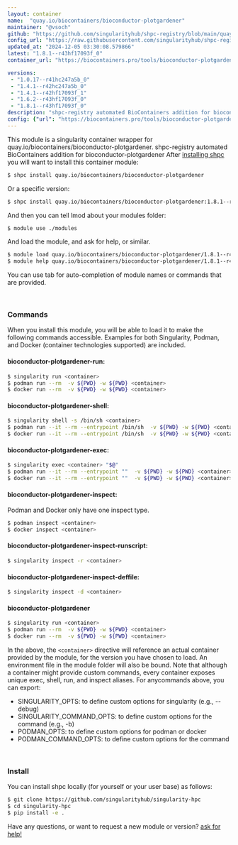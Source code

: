 ```yaml
---
layout: container
name:  "quay.io/biocontainers/bioconductor-plotgardener"
maintainer: "@vsoch"
github: "https://github.com/singularityhub/shpc-registry/blob/main/quay.io/biocontainers/bioconductor-plotgardener/container.yaml"
config_url: "https://raw.githubusercontent.com/singularityhub/shpc-registry/main/quay.io/biocontainers/bioconductor-plotgardener/container.yaml"
updated_at: "2024-12-05 03:30:08.579866"
latest: "1.8.1--r43hf17093f_0"
container_url: "https://biocontainers.pro/tools/bioconductor-plotgardener"

versions:
 - "1.0.17--r41hc247a5b_0"
 - "1.4.1--r42hc247a5b_0"
 - "1.4.1--r42hf17093f_1"
 - "1.6.2--r43hf17093f_0"
 - "1.8.1--r43hf17093f_0"
description: "shpc-registry automated BioContainers addition for bioconductor-plotgardener"
config: {"url": "https://biocontainers.pro/tools/bioconductor-plotgardener", "maintainer": "@vsoch", "description": "shpc-registry automated BioContainers addition for bioconductor-plotgardener", "latest": {"1.8.1--r43hf17093f_0": "sha256:4da4c4d6a278183c84ab61dfadef4b33444c283bb1772f4fcd5c1552c3bdf820"}, "tags": {"1.0.17--r41hc247a5b_0": "sha256:f02fcfd4e1d44377d8acc143955341d62f8f8945114f650256d04031b8d4a5a7", "1.4.1--r42hc247a5b_0": "sha256:87c218468d6866fdd01a8593a8c6fabe896542a643fe556ff25fe9e7efc4cccb", "1.4.1--r42hf17093f_1": "sha256:2db5c64d49ff68141d140b7bd30e6c979f40ba0c1159caaa50a0498de32ecf0a", "1.6.2--r43hf17093f_0": "sha256:4a65a0e6be7edd5f0a6b7d197d1ebe3d4d3ef5eac3970010689177e352d220fb", "1.8.1--r43hf17093f_0": "sha256:4da4c4d6a278183c84ab61dfadef4b33444c283bb1772f4fcd5c1552c3bdf820"}, "docker": "quay.io/biocontainers/bioconductor-plotgardener"}
---
```


This module is a singularity container wrapper for quay.io/biocontainers/bioconductor-plotgardener.
shpc-registry automated BioContainers addition for bioconductor-plotgardener
After [installing shpc](#install) you will want to install this container module:


```bash
$ shpc install quay.io/biocontainers/bioconductor-plotgardener
```

Or a specific version:

```bash
$ shpc install quay.io/biocontainers/bioconductor-plotgardener:1.8.1--r43hf17093f_0
```

And then you can tell lmod about your modules folder:

```bash
$ module use ./modules
```

And load the module, and ask for help, or similar.

```bash
$ module load quay.io/biocontainers/bioconductor-plotgardener/1.8.1--r43hf17093f_0
$ module help quay.io/biocontainers/bioconductor-plotgardener/1.8.1--r43hf17093f_0
```

You can use tab for auto-completion of module names or commands that are provided.

<br>

### Commands

When you install this module, you will be able to load it to make the following commands accessible.
Examples for both Singularity, Podman, and Docker (container technologies supported) are included.

#### bioconductor-plotgardener-run:

```bash
$ singularity run <container>
$ podman run --rm  -v ${PWD} -w ${PWD} <container>
$ docker run --rm  -v ${PWD} -w ${PWD} <container>
```

#### bioconductor-plotgardener-shell:

```bash
$ singularity shell -s /bin/sh <container>
$ podman run --it --rm --entrypoint /bin/sh  -v ${PWD} -w ${PWD} <container>
$ docker run --it --rm --entrypoint /bin/sh  -v ${PWD} -w ${PWD} <container>
```

#### bioconductor-plotgardener-exec:

```bash
$ singularity exec <container> "$@"
$ podman run --it --rm --entrypoint ""  -v ${PWD} -w ${PWD} <container> "$@"
$ docker run --it --rm --entrypoint ""  -v ${PWD} -w ${PWD} <container> "$@"
```

#### bioconductor-plotgardener-inspect:

Podman and Docker only have one inspect type.

```bash
$ podman inspect <container>
$ docker inspect <container>
```

#### bioconductor-plotgardener-inspect-runscript:

```bash
$ singularity inspect -r <container>
```

#### bioconductor-plotgardener-inspect-deffile:

```bash
$ singularity inspect -d <container>
```



#### bioconductor-plotgardener

```bash
$ singularity run <container>
$ podman run --rm  -v ${PWD} -w ${PWD} <container>
$ docker run --rm  -v ${PWD} -w ${PWD} <container>
```


In the above, the `<container>` directive will reference an actual container provided
by the module, for the version you have chosen to load. An environment file in the
module folder will also be bound. Note that although a container
might provide custom commands, every container exposes unique exec, shell, run, and
inspect aliases. For anycommands above, you can export:

 - SINGULARITY_OPTS: to define custom options for singularity (e.g., --debug)
 - SINGULARITY_COMMAND_OPTS: to define custom options for the command (e.g., -b)
 - PODMAN_OPTS: to define custom options for podman or docker
 - PODMAN_COMMAND_OPTS: to define custom options for the command

<br>

### Install

You can install shpc locally (for yourself or your user base) as follows:

```bash
$ git clone https://github.com/singularityhub/singularity-hpc
$ cd singularity-hpc
$ pip install -e .
```

Have any questions, or want to request a new module or version? [ask for help!](https://github.com/singularityhub/singularity-hpc/issues)